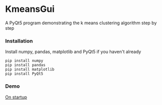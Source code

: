 # KmeansGui
A PyQt5 program demonstrating the k means clustering algorithm step by step

### Installation
Install numpy, pandas, matplotlib and PyQt5 if you haven't already

```
pip install numpy
pip install pandas
pip install matplotlib
pip install PyQt5
```


### Demo
[On startup](https://github.com/RitoJosephDominado/KmeansGui/blob/master/images/On%20startup.png?raw=true "On startup")
